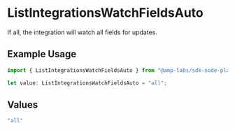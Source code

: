 # ListIntegrationsWatchFieldsAuto

If all, the integration will watch all fields for updates.

## Example Usage

```typescript
import { ListIntegrationsWatchFieldsAuto } from "@amp-labs/sdk-node-platform/models/operations";

let value: ListIntegrationsWatchFieldsAuto = "all";
```

## Values

```typescript
"all"
```